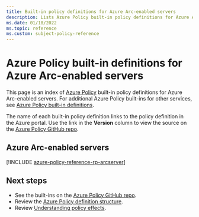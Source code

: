 ```yaml
---
title: Built-in policy definitions for Azure Arc-enabled servers
description: Lists Azure Policy built-in policy definitions for Azure Arc-enabled servers (preview). These built-in policy definitions provide common approaches to managing your Azure resources.
ms.date: 01/18/2022
ms.topic: reference
ms.custom: subject-policy-reference
---
```

# Azure Policy built-in definitions for Azure Arc-enabled servers

This page is an index of [Azure Policy](../../governance/policy/overview.md) built-in policy
definitions for Azure Arc-enabled servers. For additional Azure Policy built-ins for other services,
see [Azure Policy built-in definitions](../../governance/policy/samples/built-in-policies.md).

The name of each built-in policy definition links to the policy definition in the Azure portal. Use
the link in the **Version** column to view the source on the
[Azure Policy GitHub repo](https://github.com/Azure/azure-policy).

## Azure Arc-enabled servers

[!INCLUDE [azure-policy-reference-rp-arcserver](../../../includes/policy/reference/byrp/microsoft.hybridcompute.md)]

## Next steps

- See the built-ins on the [Azure Policy GitHub repo](https://github.com/Azure/azure-policy).
- Review the [Azure Policy definition structure](../../governance/policy/concepts/definition-structure.md).
- Review [Understanding policy effects](../../governance/policy/concepts/effects.md).
